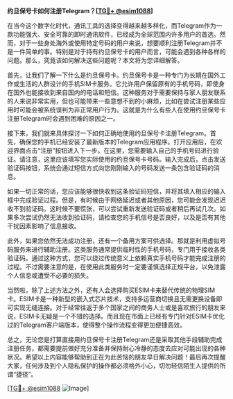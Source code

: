**约旦保号卡如何注册Telegram？[[TG💪+ @esim1088](https://t.me/s/esim1088)]**

在当今这个数字化时代，通讯工具的选择变得越来越多样化，而Telegram作为一款功能强大、安全可靠的即时通讯软件，已经成为全球范围内许多用户的首选。然而，对于一些身处海外或使用特定号码的用户来说，想要顺利注册Telegram并不是一件简单的事。特别是对于持有约旦保号卡的用户而言，可能会遇到各种各样的问题。那么，究竟该如何解决这些问题呢？本文将为您详细解答。

首先，让我们了解一下什么是约旦保号卡。约旦保号卡是一种专门为长期在国外工作或生活的人群设计的手机SIM卡服务。它允许用户保留原有的手机号码，即使身在国外也能接收到来自国内的电话和短信。这种服务对于需要保持与家人朋友联系的人来说非常实用，但也可能带来一些意想不到的小麻烦，比如在尝试注册某些应用时可能会被系统误判为非正常用户行为。这就是为什么有些人在使用约旦保号卡注册Telegram时会遇到困难的原因之一。

接下来，我们就来具体探讨一下如何正确地使用约旦保号卡注册Telegram。首先，确保您的手机已经安装了最新版本的Telegram应用程序。打开应用后，在欢迎界面点击“注册”按钮进入下一步。在这里，您需要输入自己的手机号码进行验证。请注意，这里应该填写您实际使用的约旦保号卡号码。输入完成后，点击发送验证码按钮，系统会通过短信方式向您刚刚输入的号码发送一条包含验证码的消息。

如果一切正常的话，您应该能够很快收到这条验证码短信，并将其填入相应的输入框中完成验证过程。但是，有时候由于网络延迟或者其他原因，您可能会发现迟迟收不到验证码。这时候不要慌张，可以尝试重新发送验证码或者稍后再试几次。如果多次尝试仍然无法收到验证码，请检查您的手机信号是否良好，以及是否有其他干扰因素影响了信息接收。

此外，如果您依然无法成功注册，还有一个备用方案可供选择。那就是利用虚拟号码服务来进行辅助注册。这类服务通常提供临时性的手机号码，专门用于接收各类验证码。通过这种方式，您可以绕过传统意义上依赖真实手机号码才能完成注册的过程。不过需要注意的是，在使用此类服务时一定要谨慎选择正规平台，以免泄露个人信息或遭受不必要的损失。

当然啦，除了上述方法之外，还有人会选择购买ESIM卡来替代传统的物理SIM卡。ESIM卡是一种新型的嵌入式芯片技术，支持多运营商切换且无需更换设备即可实现无缝连接。对于经常往返于多个国家之间的商务人士或是喜欢旅行的朋友来说，ESIM卡无疑是一个不错的选择。而且现在市面上已经有专门针对ESIM卡优化过的Telegram客户端版本，使得整个操作流程变得更加便捷高效。

总之，无论您是打算直接用约旦保号卡注册Telegram还是采取其他手段辅助完成注册任务，都需要提前做好充分准备并保持耐心冷静的态度去应对可能出现的各种状况。希望以上内容能够帮助到正在为此苦恼的朋友早日解决问题！最后再次提醒大家，任何涉及到个人隐私保护的操作都必须格外小心，切勿轻信陌生人提供的所谓“捷径”。

[[TG💪+ @esim1088](https://t.me/s/esim1088) ![Image](https://i.postimg.cc/4NQfJmqS/Snipaste-2025-05-13-00-14-12.png)]